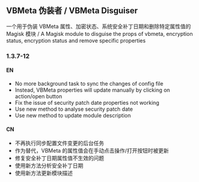 ## VBMeta 伪装者 / VBMeta Disguiser

一个用于伪装 VBMeta 属性、加密状态、系统安全补丁日期和删除特定属性值的 Magisk 模块
/ A Magisk module to disguise the props of vbmeta, encryption status, encryption status and remove specific properties

### 1.3.7-12

#### EN

- No more background task to sync the changes of config file
- Instead, VBMeta properties will update manually by clicking on action/open button
- Fix the issue of security patch date properties not working
- Use new method to analyse security patch date
- Use new method to update module description

#### CN

- 不再执行同步配置文件变更的后台任务
- 作为替代，VBMeta 的属性值会在手动点击操作/打开按钮时被更新
- 修复安全补丁日期属性值不生效的问题
- 使用新方法分析安全补丁日期
- 使用新方法更新模块描述
